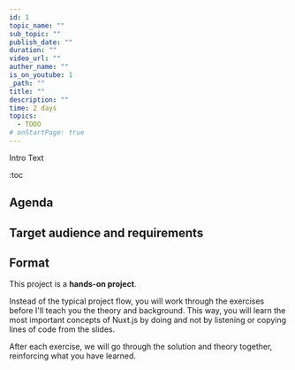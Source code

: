 ```yaml
---
id: 1
topic_name: ""
sub_topic: ""
publish_date: ""
duration: ""
video_url: ""
auther_name: ""
is_on_youtube: 1
_path: ""
title: ""
description: ""
time: 2 days
topics:
  - TODO
# onStartPage: true
---
```


Intro Text

:toc

## Agenda

## Target audience and requirements

## Format

This project is a **hands-on project**.

Instead of the typical project flow, you will work through the exercises before I'll teach you the theory and background. This way, you will learn the most important concepts of Nuxt.js by doing and not by listening or copying lines of code from the slides.

After each exercise, we will go through the solution and theory together, reinforcing what you have learned.
